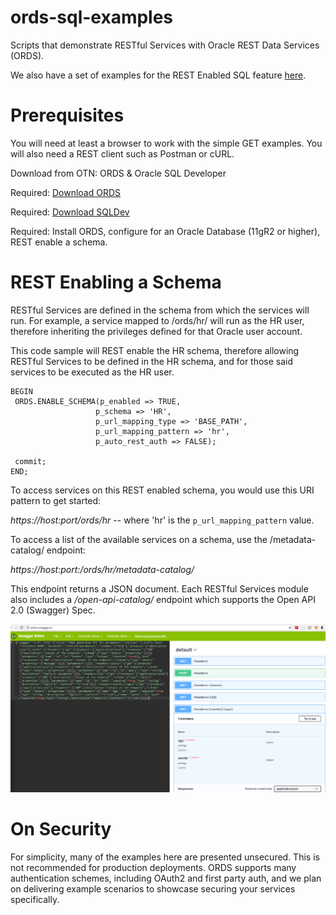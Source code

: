 # ords-sql-examples
Scripts that demonstrate RESTful Services with Oracle REST Data Services (ORDS).

We also have a set of examples for the REST Enabled SQL feature [here](https://github.com/oracle/oracle-db-tools/tree/master/ords/rest-sql). 

# Prerequisites

You will need at least a browser to work with the simple GET examples. You will also need a REST client such as Postman or cURL.

Download from OTN: ORDS & Oracle SQL Developer

Required: [Download ORDS](http://www.oracle.com/technetwork/developer-tools/rest-data-services/downloads/index.html)

Required: [Download SQLDev](http://www.oracle.com/technetwork/developer-tools/sql-developer/downloads/index.html)

Required: Install ORDS, configure for an Oracle Database (11gR2 or higher), REST enable a schema.

# REST Enabling a Schema

RESTful Services are defined in the schema from which the services will run. For example, a service mapped to /ords/hr/ will run as the HR user, therefore inheriting the privileges defined for that Oracle user account.

This code sample will REST enable the HR schema, therefore allowing RESTful Services to be defined in the HR schema, and for those said services to be executed as the HR user.



    BEGIN
     ORDS.ENABLE_SCHEMA(p_enabled => TRUE,
                       p_schema => 'HR',
                       p_url_mapping_type => 'BASE_PATH',
                       p_url_mapping_pattern => 'hr',
                       p_auto_rest_auth => FALSE);

     commit; 
    END;

To access services on this REST enabled schema, you would use this URI pattern to get started:

*https://host:port/ords/hr* -- where 'hr' is the `p_url_mapping_pattern` value.

To access a list of the available services on a schema, use the /metadata-catalog/ endpoint:

*https://host:port:/ords/hr/metadata-catalog/*

This endpoint returns a JSON document. Each RESTful Services module also includes a */open-api-catalog/* endpoint which supports the Open API 2.0 (Swagger) Spec.

![](swagger.png)




# On Security 

For simplicity, many of the examples here are presented unsecured. This is not recommended for production deployments. ORDS supports many authentication schemes, including OAuth2 and first party auth, and we plan on delivering example scenarios to showcase securing your services specifically. 